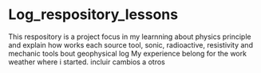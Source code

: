 # Log_respository_lessons
This respository is a project focus in my learnning about physics principle and explain how works each source tool, sonic, radioactive, resistivity and mechanic tools bout geophysical log
My experience belong for the work weather where i started. 
incluir cambios a otros
